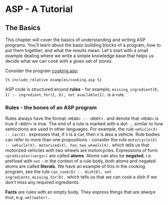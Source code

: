 # ASP - A Tutorial

## The Basics

This chapter will cover the basics of understanding and writing ASP programs. You'll learn about the basic building blocks of a program, how to put them together, and what the results mean. Let's start with a small example dealing where we write a simple knowledge base that helps us decide what we can cook with a given set of stores.

Consider the program [cooking.asp](examples/cooking.asp):
```
{% include_relative examples/cooking.asp %}
```
ASP code is structured around **rules** - for example, `missing_ingredient(D, I) :- ingredient_for(I, D), not available(I).` is a rule.

### Rules - the bones of an ASP program

Rules always have the format `<HEAD> :- <BODY>.` and denote that `<HEAD>` is true if `<BODY>` is true. The end of a rule is marked with a dot: `.`, similar to how semicolons are used in other languages.
For example, the rule `vehicle(X) :- car(X).` expresses that, if `X` is a car, then `X` is also a vehicle. Rule bodies can refer to more than one propositions - consider the rule `motorcycle(X) :- vehicle(X), motorized(X), has_two_wheels(X).` which tells us that motorized vehicles with two wheels are motorcycles. Expressions of form `<predicate>(<args>)` are called **atoms**. Atoms can also be  **negated**, i.e. prefixed with `not` - in the context of a rule body, both atoms and negated atoms are called **literals**. We have an example of this in the cooking program, see the rule `can_cook(D) :- dish(D), not ingredients_missing_for(D).` which tells us that we can cook a dish if we don't miss any required ingredients.

**Facts** are rules with an empty body. They express things that are _always true_, e.g. `wet(water).`.


